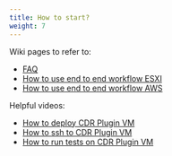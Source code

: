 ```yaml
---
title: How to start?
weight: 7
---
```


Wiki pages to refer to: 
- [FAQ](website\content\docs\5.FAQ.md)
- [How to use end to end workflow ESXI](website\content\docs\4_End_to_end_workflow_ESXI.md)
- [How to use end to end workflow AWS](website\content\docs\3_End_to_end_workflow_AWS.md)

Helpful videos:
- [How to deploy CDR Plugin VM](https://www.loom.com/share/ab2b8904104843c5af424484c57a380a)
- [How to ssh to CDR Plugin VM](https://www.loom.com/share/ab2b8904104843c5af424484c57a380a)
- [How to run tests on CDR Plugin VM](https://user-images.githubusercontent.com/70108899/117102137-f5b62300-ad77-11eb-92b9-c377b7261618.mp4)
